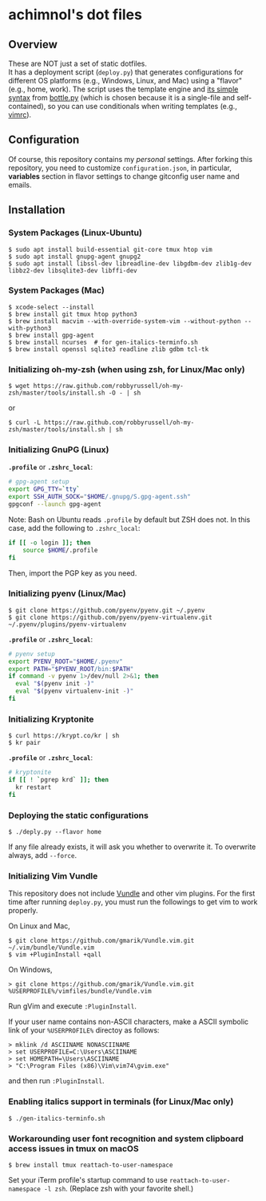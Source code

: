# achimnol's dot files

## Overview

These are NOT just a set of static dotfiles.  
It has a deployment script (`deploy.py`) that generates configurations for different OS platforms (e.g., Windows, Linux, and Mac) using a "flavor" (e.g., home, work).
The script uses the template engine and [its simple syntax](http://bottlepy.org/docs/dev/stpl.html) from [bottle.py](http://bottlepy.org/docs/dev/index.html) (which is chosen because it is a single-file and self-contained), so you can use conditionals when writing templates (e.g., [vimrc](https://github.com/achimnol/dotfiles/blob/master/vimrc)).

## Configuration

Of course, this repository contains my *personal* settings.
After forking this repository, you need to customize `configuration.json`, in particular, **variables** section in flavor settings to change gitconfig user name and emails.

## Installation

### System Packages (Linux-Ubuntu)

```console
$ sudo apt install build-essential git-core tmux htop vim
$ sudo apt install gnupg-agent gnupg2
$ sudo apt install libssl-dev libreadline-dev libgdbm-dev zlib1g-dev libbz2-dev libsqlite3-dev libffi-dev
```

### System Packages (Mac)

```console
$ xcode-select --install
$ brew install git tmux htop python3
$ brew install macvim --with-override-system-vim --without-python --with-python3
$ brew install gpg-agent
$ brew install ncurses  # for gen-italics-terminfo.sh
$ brew install openssl sqlite3 readline zlib gdbm tcl-tk
```

### Initializing oh-my-zsh (when using zsh, for Linux/Mac only)

```console
$ wget https://raw.github.com/robbyrussell/oh-my-zsh/master/tools/install.sh -O - | sh
```
or
```console
$ curl -L https://raw.github.com/robbyrussell/oh-my-zsh/master/tools/install.sh | sh
```

### Initializing GnuPG (Linux)

**`.profile`** or **`.zshrc_local`**:
```sh
# gpg-agent setup
export GPG_TTY=`tty`
export SSH_AUTH_SOCK="$HOME/.gnupg/S.gpg-agent.ssh"
gpgconf --launch gpg-agent
```

Note: Bash on Ubuntu reads `.profile` by default but ZSH does not.
In this case, add the following to `.zshrc_local`:

```sh
if [[ -o login ]]; then
    source $HOME/.profile
fi
```

Then, import the PGP key as you need.

### Initializing pyenv (Linux/Mac)

```console
$ git clone https://github.com/pyenv/pyenv.git ~/.pyenv
$ git clone https://github.com/pyenv/pyenv-virtualenv.git ~/.pyenv/plugins/pyenv-virtualenv
```

**`.profile`** or **`.zshrc_local`**:
```sh
# pyenv setup
export PYENV_ROOT="$HOME/.pyenv"
export PATH="$PYENV_ROOT/bin:$PATH"
if command -v pyenv 1>/dev/null 2>&1; then
  eval "$(pyenv init -)"
  eval "$(pyenv virtualenv-init -)"
fi
```

### Initializing Kryptonite

```console
$ curl https://krypt.co/kr | sh
$ kr pair
```

**`.profile`** or **`.zshrc_local`**:
```sh
# kryptonite
if [[ ! `pgrep krd` ]]; then
  kr restart
fi
```

### Deploying the static configurations

```console
$ ./deply.py --flavor home
```

If any file already exists, it will ask you whether to overwrite it.
To overwrite always, add `--force`.

### Initializing Vim Vundle

This repository does not include [Vundle](https://github.com/gmarik/Vundle.vim) and other vim plugins.
For the first time after running `deploy.py`, you must run the followings to get vim to work properly.

On Linux and Mac,
```console
$ git clone https://github.com/gmarik/Vundle.vim.git ~/.vim/bundle/Vundle.vim
$ vim +PluginInstall +qall
```

On Windows,
```console
> git clone https://github.com/gmarik/Vundle.vim.git %USERPROFILE%/vimfiles/bundle/Vundle.vim
```
Run gVim and execute `:PluginInstall`.

If your user name contains non-ASCII characters, make a ASCII symbolic link of your `%USERPROFILE%` directoy as follows:
```console
> mklink /d ASCIINAME NONASCIINAME
> set USERPROFILE=C:\Users\ASCIINAME
> set HOMEPATH=\Users\ASCIINAME
> "C:\Program Files (x86)\Vim\vim74\gvim.exe"
```
and then run `:PluginInstall`.

### Enabling italics support in terminals (for Linux/Mac only)

```console
$ ./gen-italics-terminfo.sh
```

### Workarounding user font recognition and system clipboard access issues in tmux on macOS

```console
$ brew install tmux reattach-to-user-namespace
```

Set your iTerm profile's startup command to use `reattach-to-user-namespace -l zsh`. 
(Replace zsh with your favorite shell.)
